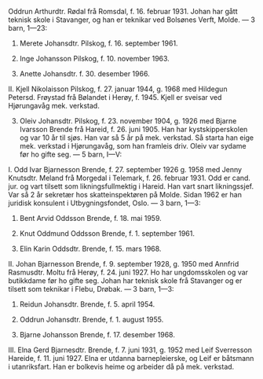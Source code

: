 Oddrun Arthurdtr. Rødal frå Romsdal, f. 16. februar 1931. Johan har gått teknisk skole i Stavanger, og han er teknikar ved Bolsønes Verft, Molde. — 3 barn, 1—23:

1. Merete Johansdtr. Pilskog, f. 16. september 1961.

2. Inge Johansson Pilskog, f. 10. november 1963.

3. Anette Johansdtr. f. 30. desember 1966.

II. Kjell Nikolaisson Pilskog, f. 27. januar 1944, g. 1968 med Hildegun Petersd. Frøystad frå Bølandet i Herøy, f. 1945. Kjell er sveisar ved Hjørungavåg mek. verkstad.

3. Oleiv Johansdtr. Pilskog, f. 23. november 1904, g. 1926 med Bjarne Ivarsson Brende frå Hareid, f. 26. juni 1905. Han har kystskipperskolen og var 10 år til sjøs. Han var så 5 år på mek. verkstad. Så starta han eige mek. verkstad i Hjørungavåg, som han framleis driv. Oleiv var sydame før ho gifte seg. — 5 barn, I—V:

I. Odd Ivar Bjarnesson Brende, f. 27. september 1926 g. 1958 med Jenny Knutsdtr. Meland frå Morgedal i Telemark, f. 26. februar 1931. Odd er cand. jur. og vart tilsett som likningsfullmektig i Hareid. Han vart snart likningssjef. Var så 2 år sekretær hos skatteinspektøren på Molde. Sidan 1962 er han juridisk konsulent i Utbygningsfondet, Oslo. — 3 barn, 1—3:

1. Bent Arvid Oddsson Brende, f. 18. mai 1959.

2. Knut Oddmund Oddsson Brende, f. 1. september 1961.

3. Elin Karin Oddsdtr. Brende, f. 15. mars 1968.

II. Johan Bjarnesson Brende, f. 9. september 1928, g. 1950 med Annfrid Rasmusdtr. Moltu frå Herøy, f. 24. juni 1927. Ho har ungdomsskolen og var butikkdame før ho gifte seg. Johan har teknisk skole frå Stavanger og er tilsett som teknikar i Flebu, Drøbak. — 3 barn, 1—3:

1. Reidun Johansdtr. Brende, f. 5. april 1954.

2. Oddrun Johansdtr. Brende, f. 1. august 1955.

3. Bjarne Johansson Brende, f. 17. desember 1968.

III. Elna Gerd Bjarnesdtr. Brende, f. 7. juni 1931, g. 1952 med Leif Sverresson Hareide, f. 11. juni 1927. Elna er utdanna barnepleierske, og Leif er båtsmann i utanriksfart. Han er bolkevis heime og arbeider då på mek. verkstad.